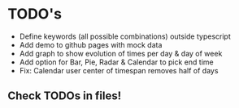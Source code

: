 
# TODO's

- Define keywords (all possible combinations) outside typescript
- Add demo to github pages with mock data
- Add graph to show evolution of times per day & day of week
- Add option for Bar, Pie, Radar & Calendar to pick end time
- Fix: Calendar user center of timespan removes half of days

## Check TODOs in files!
